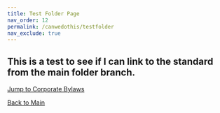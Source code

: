 ```yaml
---
title: Test Folder Page
nav_order: 12
permalink: /canwedothis/testfolder
nav_exclude: true
---
```


## This is a test to see if I can link to the standard from the main folder branch. 


[Jump to Corporate Bylaws](../docs/corporatebylaws)

[Back to Main](/)
